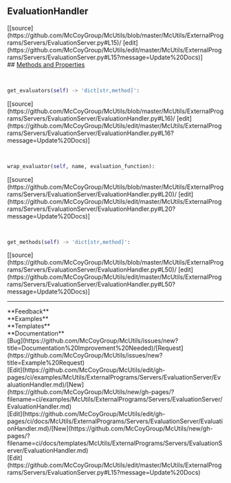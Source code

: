 ## <a id="McUtils.ExternalPrograms.Servers.EvaluationServer.EvaluationHandler">EvaluationHandler</a> 

<div class="docs-source-link" markdown="1">
[[source](https://github.com/McCoyGroup/McUtils/blob/master/McUtils/ExternalPrograms/Servers/EvaluationServer.py#L15)/
[edit](https://github.com/McCoyGroup/McUtils/edit/master/McUtils/ExternalPrograms/Servers/EvaluationServer.py#L15?message=Update%20Docs)]
</div>









<div class="collapsible-section">
 <div class="collapsible-section collapsible-section-header" markdown="1">
## <a class="collapse-link" data-toggle="collapse" href="#methods" markdown="1"> Methods and Properties</a> <a class="float-right" data-toggle="collapse" href="#methods"><i class="fa fa-chevron-down"></i></a>
 </div>
 <div class="collapsible-section collapsible-section-body collapse show" id="methods" markdown="1">
 
<a id="McUtils.ExternalPrograms.Servers.EvaluationServer.EvaluationHandler.get_evaluators" class="docs-object-method">&nbsp;</a> 
```python
get_evaluators(self) -> 'dict[str,method]': 
```
<div class="docs-source-link" markdown="1">
[[source](https://github.com/McCoyGroup/McUtils/blob/master/McUtils/ExternalPrograms/Servers/EvaluationServer/EvaluationHandler.py#L16)/
[edit](https://github.com/McCoyGroup/McUtils/edit/master/McUtils/ExternalPrograms/Servers/EvaluationServer/EvaluationHandler.py#L16?message=Update%20Docs)]
</div>


<a id="McUtils.ExternalPrograms.Servers.EvaluationServer.EvaluationHandler.wrap_evaluator" class="docs-object-method">&nbsp;</a> 
```python
wrap_evaluator(self, name, evaluation_function): 
```
<div class="docs-source-link" markdown="1">
[[source](https://github.com/McCoyGroup/McUtils/blob/master/McUtils/ExternalPrograms/Servers/EvaluationServer/EvaluationHandler.py#L20)/
[edit](https://github.com/McCoyGroup/McUtils/edit/master/McUtils/ExternalPrograms/Servers/EvaluationServer/EvaluationHandler.py#L20?message=Update%20Docs)]
</div>


<a id="McUtils.ExternalPrograms.Servers.EvaluationServer.EvaluationHandler.get_methods" class="docs-object-method">&nbsp;</a> 
```python
get_methods(self) -> 'dict[str,method]': 
```
<div class="docs-source-link" markdown="1">
[[source](https://github.com/McCoyGroup/McUtils/blob/master/McUtils/ExternalPrograms/Servers/EvaluationServer/EvaluationHandler.py#L50)/
[edit](https://github.com/McCoyGroup/McUtils/edit/master/McUtils/ExternalPrograms/Servers/EvaluationServer/EvaluationHandler.py#L50?message=Update%20Docs)]
</div>
 </div>
</div>












---


<div markdown="1" class="text-secondary">
<div class="container">
  <div class="row">
   <div class="col" markdown="1">
**Feedback**   
</div>
   <div class="col" markdown="1">
**Examples**   
</div>
   <div class="col" markdown="1">
**Templates**   
</div>
   <div class="col" markdown="1">
**Documentation**   
</div>
   <div class="col" markdown="1">
   
</div>
   <div class="col" markdown="1">
   
</div>
   <div class="col" markdown="1">
   
</div>
</div>
  <div class="row">
   <div class="col" markdown="1">
[Bug](https://github.com/McCoyGroup/McUtils/issues/new?title=Documentation%20Improvement%20Needed)/[Request](https://github.com/McCoyGroup/McUtils/issues/new?title=Example%20Request)   
</div>
   <div class="col" markdown="1">
[Edit](https://github.com/McCoyGroup/McUtils/edit/gh-pages/ci/examples/McUtils/ExternalPrograms/Servers/EvaluationServer/EvaluationHandler.md)/[New](https://github.com/McCoyGroup/McUtils/new/gh-pages/?filename=ci/examples/McUtils/ExternalPrograms/Servers/EvaluationServer/EvaluationHandler.md)   
</div>
   <div class="col" markdown="1">
[Edit](https://github.com/McCoyGroup/McUtils/edit/gh-pages/ci/docs/McUtils/ExternalPrograms/Servers/EvaluationServer/EvaluationHandler.md)/[New](https://github.com/McCoyGroup/McUtils/new/gh-pages/?filename=ci/docs/templates/McUtils/ExternalPrograms/Servers/EvaluationServer/EvaluationHandler.md)   
</div>
   <div class="col" markdown="1">
[Edit](https://github.com/McCoyGroup/McUtils/edit/master/McUtils/ExternalPrograms/Servers/EvaluationServer.py#L15?message=Update%20Docs)   
</div>
   <div class="col" markdown="1">
   
</div>
   <div class="col" markdown="1">
   
</div>
   <div class="col" markdown="1">
   
</div>
</div>
</div>
</div>